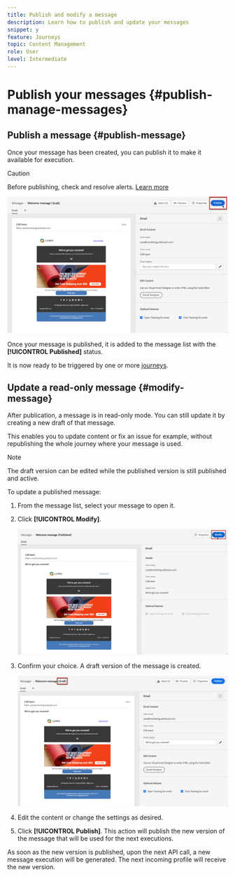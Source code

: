 ```yaml
---
title: Publish and modify a message
description: Learn how to publish and update your messages
snippet: y
feature: Journeys
topic: Content Management
role: User
level: Intermediate
---
```

# Publish your messages {#publish-manage-messages}

## Publish a message {#publish-message}

Once your message has been created, you can publish it to make it available for execution.

>[!CAUTION]
>
>Before publishing, check and resolve alerts. [Learn more](alerts.md)

![](assets/publish-message.png)

Once your message is published, it is added to the message list with the **[!UICONTROL Published]** status.

It is now ready to be triggered by one or more [journeys](building-journeys/journey.md).

## Update a read-only message {#modify-message}

After publication, a message is in read-only mode. You can still update it by creating a new draft of that message.

This enables you to update content or fix an issue for example, without republishing the whole journey where your message is used.

>[!NOTE]
>
>The draft version can be edited while the published version is still published and active.

To update a published message:

1. From the message list, select your message to open it.

1. Click **[!UICONTROL Modify]**.

   ![](assets/message-modify.png)

1. Confirm your choice. A draft version of the message is created.

   ![](assets/message-modify-v2.png)

1. Edit the content or change the settings as desired.
1. Click **[!UICONTROL Publish]**. This action will publish the new version of the message that will be used for the next executions.

As soon as the new version is published, upon the next API call, a new message execution will be generated. The next incoming profile will receive the new version.

<!--For batch messages, the audience/segment being processed in the previous execution will not be affected by the new version. Only the next incoming API call with an audience/segment will generate a new message execution with the new version. -->
